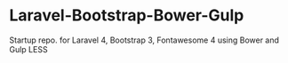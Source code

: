 Laravel-Bootstrap-Bower-Gulp
============================

Startup repo. for Laravel 4, Bootstrap 3, Fontawesome 4 using Bower and Gulp LESS
